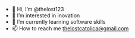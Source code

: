 - 👋 Hi, I’m @thelost123
- 👀 I’m interested in inovation
- 🌱 I’m currently learning software skills
- 📫 How to reach me thelostcatolica@gmail.com

<!---
thelost123/thelost123 is a ✨ special ✨ repository because its `README.md` (this file) appears on your GitHub profile.
You can click the Preview link to take a look at your changes.
--->
